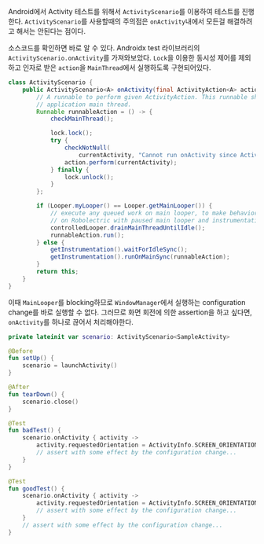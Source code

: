 Android에서 Activity 테스트를 위해서 `ActivityScenario`를 이용하여 테스트를 진행한다. `ActivityScenario`를 사용할때의 주의점은 `onActivity`내에서 모든걸 해결하려고 해서는 안된다는 점이다.

소스코드를 확인하면 바로 알 수 있다. Androidx test 라이브러리의 `ActivityScenario.onActivity`를 가져와보았다. `Lock`을 이용한 동시성 제어를 제외하고 인자로 받은 `action`을 `MainThread`에서 실행하도록 구현되어있다.

```java
class ActivityScenario {
    public ActivityScenario<A> onActivity(final ActivityAction<A> action) {
        // A runnable to perform given ActivityAction. This runnable should be invoked from the
        // application main thread.
        Runnable runnableAction = () -> {
            checkMainThread();

            lock.lock();
            try {
                checkNotNull(
                    currentActivity, "Cannot run onActivity since Activity has been destroyed already");
                action.perform(currentActivity);
            } finally {
                lock.unlock();
            }
        };

        if (Looper.myLooper() == Looper.getMainLooper()) {
            // execute any queued work on main looper, to make behavior consistent between running
            // on Robolectric with paused main looper and instrumentation
            controlledLooper.drainMainThreadUntilIdle();
            runnableAction.run();
        } else {
            getInstrumentation().waitForIdleSync();
            getInstrumentation().runOnMainSync(runnableAction);
        }
        return this;
    }
}

```

이때 `MainLooper`를 blocking하므로 `WindowManager`에서 실행하는 configuration change를 바로 실행할 수 없다. 그러므로 화면 회전에 의한 assertion을 하고 싶다면, `onActivity`를 하나로 끊어서 처리해야한다.

```kt
private lateinit var scenario: ActivityScenario<SampleActivity>

@Before
fun setUp() {
    scenario = launchActivity()
}

@After
fun tearDown() {
    scenario.close()
}

@Test
fun badTest() {
    scenario.onActivity { activity ->
        activity.requestedOrientation = ActivityInfo.SCREEN_ORIENTATION_LANDSCAPE
        // assert with some effect by the configuration change...
    }
}

@Test
fun goodTest() {
    scenario.onActivity { activity ->
        activity.requestedOrientation = ActivityInfo.SCREEN_ORIENTATION_LANDSCAPE
        // assert with some effect by the configuration change...
    }
    // assert with some effect by the configuration change...
}
```
